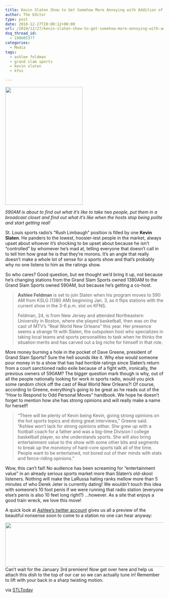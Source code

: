 ```yaml
---
title: Kevin Slaten Show to Get Somehow More Annoying with Addition of Reality TV Star
author: The Editor
type: post
date: 2010-12-27T20:00:12+00:00
url: /2010/12/27/kevin-slaten-show-to-get-somehow-more-annoying-with-addition-of-reality-tv-star/
dsq_thread_id:
  - 198605377
categories:
  - Media
tags:
  - ashlee feldman
  - grand slam sports
  - kevin slaten
  - kfns

---
```

[<img class="alignright size-full wp-image-8355" title="Ashleystylesweb" src="http://media.punchingkitty.com/wordpress/2010/12/Ashleystylesweb.jpeg" alt="" width="246" height="374" />][1]

_590AM is about to find out what it&#8217;s like to take two people, put them in a broadcast closet and find out what it&#8217;s like when the hosts stop being polite and start getting real!_

St. Louis sports radio&#8217;s &#8220;Rush Limbaugh&#8221; position is filled by one **Kevin Slaten**. He panders to the lowest, hoosier-iest people in the market, always upset about whoever it&#8217;s shocking to be upset about because he isn&#8217;t &#8220;controlled&#8221; by whomever he&#8217;s mad at, telling everyone that doesn&#8217;t call in to tell him how great he is that they&#8217;re morons. It&#8217;s an angle that really doesn&#8217;t make a whole lot of sense for a sports show and that&#8217;s probably why no one listens to him as the ratings show.

So who cares? Good question, but we thought we&#8217;d bring it up, not because he&#8217;s changing stations from the Grand Slam Sports owned 1380AM to the Grand Slam Sports owned 590AM, but because he&#8217;s getting a co-host.

> **Ashlee Feldman** is set to join Slaten when his program moves to 590 AM from KSLG (1380 AM) beginning Jan. 3, as it flips stations with the current show in the 3-6 p.m. slot on KFNS.
> 
> Feldman, 24, is from New Jersey and attended Northeastern University in Boston, where she played basketball, then was on the cast of MTV&#8217;s &#8220;Real World New Orleans&#8221; this year. Her presence seems a strange fit with Slaten, the outspoken host who specializes in taking local teams and sports personalities to task when he thinks the situation merits and has carved out a big niche for himself in that role.

More money burning a hole in the pocket of Dave Greene, president of Grand Slam Sports? Sure the hell sounds like it. Why else would someone pour money in to a show that has had horrible ratings since Slaten&#8217;s return from a court sanctioned radio exile because of a fight with, ironically, the previous owners of 590AM? The bigger question mark though is why, out of all the people nationally looking for work in sports radio, would you pick some random chick off the cast of Real World New Orleans?! Of course, according to Greene, everything&#8217;s going to be great as he reads out of the &#8220;How to Respond to Odd Personal Moves&#8221; handbook. We hope he doesn&#8217;t forget to mention how she has strong opinions and will really make a name for herself!

> &#8220;There will be plenty of Kevin being Kevin, giving strong opinions on the hot sports topics and doing great interviews,&#8221; Greene said. &#8220;Ashlee won&#8217;t lack for strong opinions either. She grew up with a football coach for a father and was a big-time Division I college basketball player, so she understands sports. She will also bring entertainment value to the show with some other bits and segments to break up the monotony of hard-core sports talk all of the time. People want to be entertained, not bored out of their minds with stats and fence-riding opinions.&#8221;

Wow, this can&#8217;t fail! No audience has been screaming for &#8220;entertainment value&#8221; in an already serious sports market more than Slaten&#8217;s old-skool listeners. Nothing will make the LaRussa hating ranks mellow more than 5 minutes of who Derek Jeter is currently dating! We wouldn&#8217;t touch this idea with someone&#8217;s 10 foot penis if we were running that radio station (everyone else&#8217;s penis is also 10 feet long right?) &#8230;however. As a site that enjoys a good train wreck, we love this move!

A quick look at <a href="http://twitter.com/#!/ashleefeldman" target="_blank">Ashlee&#8217;s twitter account</a> gives us all a preview of the beautiful nonsense soon to come to a station no one can hear anyway:

[<img class="aligncenter size-full wp-image-8356" title="Screen shot 2010-12-26 at 10.41.54 PM" src="http://media.punchingkitty.com/wordpress/2010/12/Screen-shot-2010-12-26-at-10.41.54-PM.png" alt="" width="517" height="140" />][2]Can&#8217;t wait for the January 3rd premiere! Now get over here and help us attach this dish to the top of our car so we can actually tune in! Remember to lift with your back in a sharp twisting motion.

via <a href="http://www.stltoday.com/sports/columns/dan-caesar/article_fe5176e5-e31e-55f8-9c23-90a75a7895e5.html" target="_blank">STLToday</a>

 [1]: http://media.punchingkitty.com/wordpress/2010/12/Ashleystylesweb.jpeg
 [2]: http://media.punchingkitty.com/wordpress/2010/12/Screen-shot-2010-12-26-at-10.41.54-PM.png
